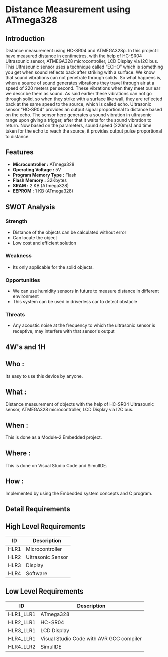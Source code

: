 # Distance Measurement using ATmega328 
## Introduction
Distance measurement using HC-SR04 and ATMEGA328p. In this project I have measured distance in centimetres, with the help of HC-SR04 Ultrasounic sensor, ATMEGA328 microcontroller, LCD Display via I2C bus. This Ultrasounic sensor uses a technique called “ECHO” which is something you get when sound reflects back after striking with a surface. We know that sound vibrations can not penetrate through solids. So what happens is, when a source of sound generates vibrations they travel through air at a speed of 220 meters per second. These vibrations when they meet our ear we describe them as sound. As said earlier these vibrations can not go through solid, so when they strike with a surface like wall, they are reflected back at the same speed to the source, which is called echo. Ultrasonic sensor “HC-SR04” provides an output signal proportional to distance based on the echo. The sensor here generates a sound vibration in ultrasonic range upon giving a trigger, after that it waits for the sound vibration to return. Now based on the parameters, sound speed (220m/s) and time taken for the echo to reach the source, it provides output pulse proportional to distance.

## Features
- **Microcontroller     :** ATmega328
- **Operating Voltage   :** 5V
- **Program Memory Type :** Flash
- **Flash Memory        :** 32Kbytes
- **SRAM                :** 2 KB (ATmega328)
- **EEPROM              :** 1 KB (ATmega328)

## SWOT Analysis
### Strength
- Distance of the objects can be calculated without error
- Can locate the object
- Low cost and efficient solution

### Weakness
- Its only applicable for the solid objects.

### Opportunities
- We can use humidity sensors in future to measure distance in different environment
- This system can be used in driverless car to detect obstacle

### Threats
- Any acoustic noise at the frequency to which the ultrasonic sensor is receptive, may interfere with that sensor's output

## 4W's and 1H
## Who :
Its easy to use this device by anyone.

## What :
Distance measurement of objects with the help of HC-SR04 Ultrasounic sensor, ATMEGA328 microcontroller, LCD Display via I2C bus.

## When :
This is done as a Module-2 Embedded project.

## Where :
This is done on Visual Studio Code and SimulIDE.

## How :
Implemented by using the Embedded system concepts and C program.

## Detail Requirements
## High Level Requirements
|ID  |Description      |
|----|-----------------|
|HLR1|Microcontroller  |
|HLR2|Ultrasonic Sensor|
|HLR3|Display          |
|HLR4|Software         |

## Low Level Requirements
|ID       |Description                             |
|---------|----------------------------------------|
|HLR1_LLR1|ATmega328                               |
|HLR2_LLR1|HC-SR04                                 |
|HLR3_LLR1|LCD Display                             |
|HLR4_LLR1|Visual Studio Code with AVR GCC compiler|
|HLR4_LLR2|SimulIDE                                |
